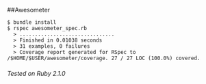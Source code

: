 ##Awesometer

```
$ bundle install
$ rspec awesometer_spec.rb
  > ...............................
  > Finished in 0.01038 seconds
  > 31 examples, 0 failures
  > Coverage report generated for RSpec to /$HOME/$USER/awesometer/coverage. 27 / 27 LOC (100.0%) covered.
```
###### Tested on Ruby 2.1.0
